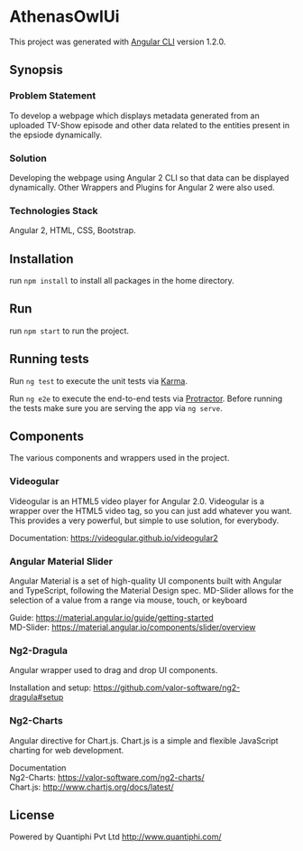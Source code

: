 
# AthenasOwlUi

This project was generated with [Angular CLI](https://github.com/angular/angular-cli) version 1.2.0.

## Synopsis

### Problem Statement

To develop a webpage which displays metadata generated from an uploaded TV-Show episode and other data related to the entities present in the epsiode dynamically.

### Solution

Developing the webpage using Angular 2 CLI so that data can be displayed dynamically. Other Wrappers and Plugins for Angular 2 were also used.

### Technologies Stack

Angular 2, HTML, CSS, Bootstrap. 

## Installation

run `npm install` to install all packages in the home directory.

## Run

run `npm start` to run the project.

## Running tests

Run `ng test` to execute the unit tests via [Karma](https://karma-runner.github.io).

Run `ng e2e` to execute the end-to-end tests via [Protractor](http://www.protractortest.org/).
Before running the tests make sure you are serving the app via `ng serve`.

## Components
The various components and wrappers used in the project.

### Videogular 

Videogular is an HTML5 video player for Angular 2.0. Videogular is a wrapper over the HTML5 video tag, so you can just add whatever you want. This provides a very powerful, but simple to use solution, for everybody.

Documentation: https://videogular.github.io/videogular2

### Angular Material Slider

Angular Material is a set of high-quality UI components built with Angular and TypeScript, following the Material Design spec. MD-Slider allows for the selection of a value from a range via mouse, touch, or keyboard 

Guide: https://material.angular.io/guide/getting-started  
MD-Slider: https://material.angular.io/components/slider/overview

### Ng2-Dragula

Angular wrapper used to drag and drop UI components.

Installation and setup: https://github.com/valor-software/ng2-dragula#setup

### Ng2-Charts

Angular directive for Chart.js. Chart.js is a simple and flexible JavaScript charting for web development.

Documentation  
Ng2-Charts: https://valor-software.com/ng2-charts/  
Chart.js: http://www.chartjs.org/docs/latest/

## License

Powered by Quantiphi Pvt Ltd http://www.quantiphi.com/
